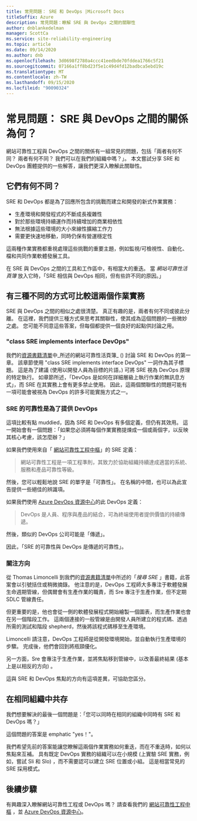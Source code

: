 ```yaml
---
title: 常見問題： SRE 和 DevOps |Microsoft Docs
titleSuffix: Azure
description: 常見問題：瞭解 SRE 與 DevOps 之間的關聯性
author: dnblankedelman
manager: ScottCa
ms.service: site-reliability-engineering
ms.topic: article
ms.date: 09/14/2020
ms.author: dnb
ms.openlocfilehash: 3d0698f2780a4ccc41eedbde70fddea1766c5f21
ms.sourcegitcommit: 07166a1ff8bd23f5e1c49d4fd12badbca5ebd19c
ms.translationtype: MT
ms.contentlocale: zh-TW
ms.lasthandoff: 09/15/2020
ms.locfileid: "90090324"
---
```

# <a name="frequently-asked-questions-whats-the-relationship-between-sre-and-devops"></a>常見問題： SRE 與 DevOps 之間的關係為何？

網站可靠性工程與 DevOps 之間的關係有一組常見的問題，包括「兩者有何不同？ 兩者有何不同？ 我們可以在我們的組織中嗎？」。 本文嘗試分享 SRE 和 DevOps 團體提供的一些解答，讓我們更深入瞭解此關聯性。

## <a name="how-are-they-the-same"></a>它們有何不同？

SRE 和 DevOps 都是為了回應所包含的挑戰而建立和開發的新式作業實務：

- 生產環境和開發程式的不斷成長複雜性
- 對於那些環境持續運作而持續增加的商業相依性
- 無法根據這些環境的大小來線性擴縮工作力
- 需要更快速地移動，同時仍保有營運穩定性

這兩種作業實務都重視處理這些挑戰的重要主題，例如監視/可檢視性、自動化、檔和共同作業軟體發展工具。

在 SRE 與 DevOps 之間的工具和工作區中，有相當大的重迭。 當 _網站可靠性活頁簿_ 放入它時，「SRE 相信與 DevOps 相同，但有些許不同的原因。」

## <a name="three-different-ways-to-compare-the-two-operations-practices"></a>有三種不同的方式可比較這兩個作業實務

SRE 與 DevOps 之間的相似之處很清楚。 真正有趣的是，兩者有何不同或彼此分離。 在這裡，我們提供三種方式來思考其關聯性，使其成為這個問題的一些微妙之處。 您可能不同意這些答案，但每個都提供一個良好的起點供討論之用。

### <a name="class-sre-implements-interface-devops"></a>"class SRE implements interface DevOps"

我們的[資源書籍清單](../resources/books.md)中_所述的網站可靠性活頁簿_ () 討論 SRE 和 DevOps 的第一章。 該章節使用 "class SRE implements interface DevOps" 一詞作為其子標題。 這是為了建議 (使用以開發人員為目標的片語，) 可將 SRE 視為 DevOps 原理的特定執行。 如章節所述，「DevOps 是如何在詳細層級上執行作業的無訊息方式」，而 SRE 在其實務上會有更多禁止使用。 因此，這兩個關聯性的問題可能有一項可能會被視為 DevOps 的許多可能實施方式之一。

### <a name="sre-is-to-reliability-as-devops-is-to-delivery"></a>SRE 的可靠性是為了提供 DevOps

這項比較有點 muddied，因為 SRE 和 DevOps 有多個定義，但仍有其效用。 這一開始會有一個問題：「如果您必須將每個作業實務提煉成一個或兩個字，以反映其核心考慮，該怎麼辦？」

如果我們使用來自「 [網站可靠性工程中樞](../index.yml)」的 SRE 定義：

> 網站可靠性工程是一項工程準則，其致力於協助組織持續達成適當的系統、服務和產品可靠性等級。

然後，您可以輕鬆地說 SRE 的單字是「可靠性」。 在名稱的中間，也可以為此宣告提供一些絕佳的辨識項。

如果我們使用 [Azure DevOps 資源中心](https://docs.microsoft.com/azure/devops/learn/)的此 DevOps 定義：

> DevOps 是人員、程序與產品的結合，可為終端使用者提供價值的持續傳遞。

然後，類似的 DevOps 公司可能是「傳遞」。

因此，「SRE 的可靠性與 DevOps 是傳遞的可靠性」。

### <a name="direction-of-attention"></a>關注方向

從 Thomas Limoncelli 到我們的[資源書籍清單](../resources/books.md)中所述的「_搜尋 SRE_ 」書籍，此答案會以引號括住或稍微摘錄。 他注意的是，DevOps 工程師大多專注于軟體發展生命週期管線，但偶爾會有生產作業的職責，而 Sre 專注于生產作業，但不定期 SDLC 管線責任。

但更重要的是，他也會從一側的軟體發展程式開始繪製一個圖表，而生產作業也會在另一個階段工作。 這兩個連接的一般管線是由開發人員所建立的程式碼、透過所需的測試和階段 shepherd，然後將該程式碼移至生產環境。

Limoncelli 請注意，DevOps 工程師是從開發環境開始，並自動執行生產環境的步驟。 完成後，他們會回到將瓶頸優化。

另一方面，Sre 會專注于生產作業，並將焦點移到管線中，以改善最終結果 (基本上是以相反的方向) 。

這與 SRE 和 DevOps 焦點的方向有這項差異，可協助您區分。

## <a name="coexistence-in-the-same-organization"></a>在相同組織中共存

我們想要解決的最後一個問題是：「您可以同時在相同的組織中同時有 SRE 和 DevOps 嗎？」

這個問題的答案是 emphatic "yes！"。

我們希望先前的答案能讓您瞭解這兩個作業實務如何重迭，而在不重迭時，如何以焦點來互補。 具有既定 DevOps 實務的組織可以在小規模 (上實驗 SRE 實務，例如，嘗試 Sli 和 Slo) ，而不需要認可以建立 SRE 位置或小組。 這是相當常見的 SRE 採用模式。

## <a name="next-steps"></a>後續步驟

有興趣深入瞭解網站可靠性工程或 DevOps 嗎？ 請查看我們的 [網站可靠性工程中樞](../index.yml) ，並 [Azure DevOps 資源中心](https://docs.microsoft.com/azure/devops/learn/)。

